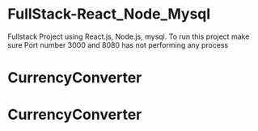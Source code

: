 # FullStack-React_Node_Mysql
Fullstack Project using React.js, Node.js, mysql. To run this project make sure Port number 3000 and 8080 has not performing any process
# CurrencyConverter
# CurrencyConverter

